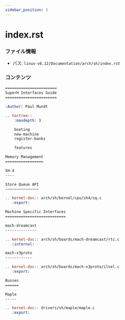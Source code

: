 ```yaml
---
sidebar_position: 3
---
```

# index.rst

### ファイル情報

- パス: `linux-v6.12/Documentation/arch/sh/index.rst`

### コンテンツ

```rst
=======================
SuperH Interfaces Guide
=======================

:Author: Paul Mundt

.. toctree::
    :maxdepth: 1

    booting
    new-machine
    register-banks

    features

Memory Management
=================

SH-4
----

Store Queue API
~~~~~~~~~~~~~~~

.. kernel-doc:: arch/sh/kernel/cpu/sh4/sq.c
   :export:

Machine Specific Interfaces
===========================

mach-dreamcast
--------------

.. kernel-doc:: arch/sh/boards/mach-dreamcast/rtc.c
   :internal:

mach-x3proto
------------

.. kernel-doc:: arch/sh/boards/mach-x3proto/ilsel.c
   :export:

Busses
======

Maple
-----

.. kernel-doc:: drivers/sh/maple/maple.c
   :export:

```
